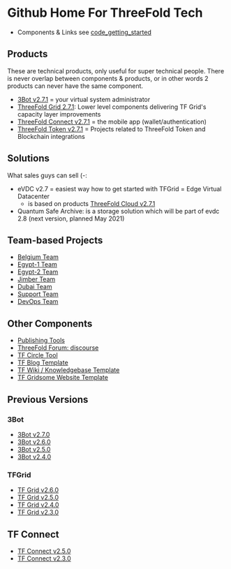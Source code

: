 # Github Home For ThreeFold Tech

- Components & Links see [code_getting_started](code_getting_started.md)

## Products

These are technical products, only useful for super technical people.
There is never overlap between components & products, or in other words 2 products can never have the same component.

- [3Bot v2.7.1](products/3bot2.7.1.md) = your virtual system administrator
- [ThreeFold Grid 2.7.1](products/tfgrid2.7.1.md): Lower level components delivering TF Grid's capacity layer improvements
- [ThreeFold Connect v2.7.1](products/threefoldconnect2.7.1.md) = the mobile app (wallet/authentication)
- [ThreeFold Token v2.7.1](products/tft2.7.1.md) = Projects related to ThreeFold Token and Blockchain integrations

## Solutions

What sales guys can sell (-:

- eVDC v2.7 = easiest way how to get started with TFGrid = Edge Virtual Datacenter
    - is based on products [ThreeFold Cloud v2.7.1](products/tfcloud_2_7_1.md)
- Quantum Safe Archive: is a storage solution which will be part of evdc 2.8 (next version, planned May 2021)

## Team-based Projects

- [Belgium Team](https://github.com/orgs/threefoldtech/projects/61)
- [Egypt-1 Team](https://github.com/orgs/threefoldtech/projects/127)
- [Egypt-2 Team](https://github.com/orgs/threefoldtech/projects/128)
- [Jimber Team](https://github.com/orgs/threefoldtech/projects/60)
- [Dubai Team](https://github.com/orgs/threefoldtech/projects/130)
- [Support Team](https://circles.threefold.me/project/sabrinasadik-tf-support/kanban)
- [DevOps Team](https://github.com/orgs/threefoldtech/projects/66)

## Other Components
  
- [Publishing Tools](https://github.com/threebotserver/publishingtools)
- [ThreeFold Forum: discourse](https://github.com/threefoldtech/threefold-forums)
- [TF Circle Tool](https://github.com/threefoldtech/circles_reporting_tool)
- [TF Blog Template](https://github.com/threefoldfoundation/blog_example)
- [TF Wiki / Knowledgebase Template](https://github.com/threefoldfoundation/wiki_example)
- [TF Gridsome Website Template](https://github.com/threefoldfoundation/www_examplesite)

## Previous Versions

### 3Bot
- [3Bot v2.7.0](products/3bot2.7.md) 
- [3Bot v2.6.0](products/3bot2.6.md) 
- [3Bot v2.5.0](products/3bot2.5.md)
- [3Bot v2.4.0](products/3bot2.4.md)

### TFGrid
- [TF Grid v2.6.0](products/tfgrid2.6.md) 
- [TF Grid v2.5.0](products/tfgrid2.5.md) 
- [TF Grid v2.4.0](products/tfgrid2.4.md)
- [TF Grid v2.3.0](products/tfgrid2.3.md)


## TF Connect
- [TF Connect v2.5.0](products/threefoldconnect2.5.md) 
- [TF Connect v2.3.0](products/threefoldconnect2.3.md) 

